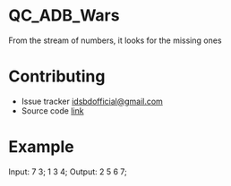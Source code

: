 # QC_ADB_Wars
From the stream of numbers, it looks for the missing ones

# Contributing 

* Issue tracker <idsbdofficial@gmail.com>
* Source code [link](https://github.com/efosoner/QC_ADB_Wars/blob/master/QC/Source.cpp)

# Example
Input:
7 3; 
1 3 4;
Output:
2 5 6 7;
